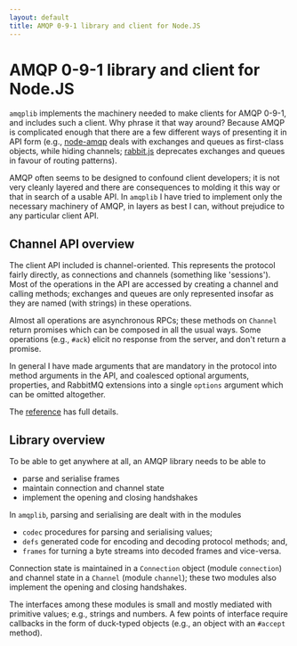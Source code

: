 ```yaml
---
layout: default
title: AMQP 0-9-1 library and client for Node.JS
---
```


# AMQP 0-9-1 library and client for Node.JS

`amqplib` implements the machinery needed to make clients for AMQP
0-9-1, and includes such a client. Why phrase it that way around?
Because AMQP is complicated enough that there are a few different ways
of presenting it in API form (e.g., [node-amqp][] deals with
exchanges and queues as first-class objects, while hiding channels;
[rabbit.js][] deprecates exchanges and queues in favour of
routing patterns).

AMQP often seems to be designed to confound client developers; it is
not very cleanly layered and there are consequences to molding it this
way or that in search of a usable API. In `amqplib` I have tried to
implement only the necessary machinery of AMQP, in layers as best I
can, without prejudice to any particular client API.

## Channel API overview

The client API included is channel-oriented. This represents the
protocol fairly directly, as connections and channels (something like
'sessions'). Most of the operations in the API are accessed by
creating a channel and calling methods; exchanges and queues are only
represented insofar as they are named (with strings) in these
operations.

Almost all operations are asynchronous RPCs; these methods on
`Channel` return promises which can be composed in all the usual
ways. Some operations (e.g., `#ack`) elicit no response from the
server, and don't return a promise.

In general I have made arguments that are mandatory in the protocol
into method arguments in the API, and coalesced optional arguments,
properties, and RabbitMQ extensions into a single `options` argument
which can be omitted altogether.

The [reference](doc/channel_api.html) has full details.

## Library overview

To be able to get anywhere at all, an AMQP library needs to be able to

 * parse and serialise frames
 * maintain connection and channel state
 * implement the opening and closing handshakes

In `amqplib`, parsing and serialising are dealt with in the modules

 * `codec` procedures for parsing and serialising values;
 *  `defs` generated code for encoding and decoding protocol methods;
    and,
 * `frames` for turning a byte streams into decoded frames and
   vice-versa.

Connection state is maintained in a `Connection` object (module
`connection`) and channel state in a `Channel` (module `channel`);
these two modules also implement the opening and closing handshakes.

The interfaces among these modules is small and mostly mediated with
primitive values; e.g., strings and numbers. A few points of interface
require callbacks in the form of duck-typed objects (e.g., an object
with an `#accept` method).


[rabbit.js]: https://github.com/squaremo/rabbit.js
[node-amqp]: https://github.com/postwait/node-amqp
